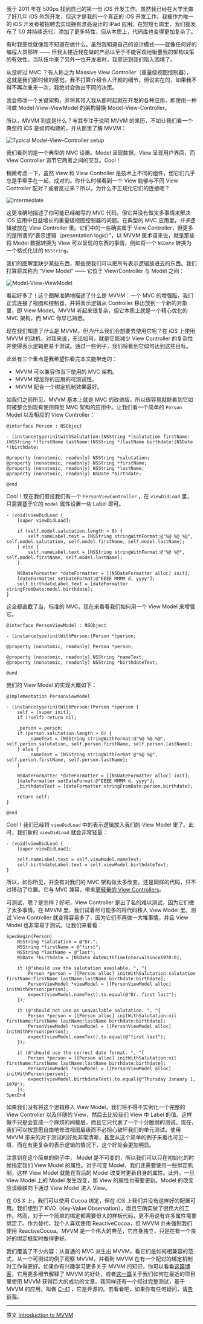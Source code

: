 我于 2011 年在 500px 找到自己的第一份 iOS 开发工作。虽然我已经在大学里做了好几年 iOS 外包开发，但这才是我的一个真正的 iOS 开发工作。我被作为唯一的 iOS 开发者被招聘去实现拥有漂亮设计的 iPad 应用。在短短七周里，我们就发布了 1.0 并持续迭代，添加了更多特性，但从本质上，代码库也变得更加复杂了。

有时我感觉就像我不知道在做什么。虽然我知道自己的设计模式——就像任何好的编程人员那样 —— 但我太接近我在做的产品以至于不能客观地衡量我的架构决策的有效性。当队伍中来了另外一位开发者时，我意识到我们陷入困境了。

从没听过 MVC ？有人称之为 Massive View Controller（重量级视图控制器），这就是我们那时候的感觉。我不打算介绍令人汗颜的细节，但说实在的，如果我不得不再次重来一次，我绝对会做出不同的决策。

我会修改一个关键架构，并将其带入我从那时起就在开发的各种应用，即使用一种叫做 Model-View-ViewModel 的架构替换 Model-View-Controller。

所以，MVVM 到底是什么？与其专注于说明 MVVM 的来历，不如让我们看一个典型的 iOS 是如何构建的，并从那里了解 MVVM：

![Typical Model-View-Controller setup](https://objccn.io/images/issues/issue-13/mvvm1.png)

我们看到的是一个典型的 MVC 设置。Model 呈现数据，View 呈现用户界面，而 View Controller 调节它两者之间的交互。Cool！

稍微考虑一下，虽然 View 和 View Controller 是技术上不同的组件，但它们几乎总是手牵手在一起，成对的。你什么时候看到一个 View 能够与不同 View Controller 配对？或者反过来？所以，为什么不正规化它们的连接呢？

![Intermediate](https://objccn.io/images/issues//issue-13/intermediate.png)

这更准确地描述了你可能已经编写的 MVC 代码。但它并没有做太多事情来解决 iOS 应用中日益增长的重量级视图控制器的问题。在典型的 MVC 应用里，*许多*逻辑被放在 View Controller 里。它们中的一些确实属于 View Controller，但更多的是所谓的“表示逻辑（presentation logic）”，以 MVVM 属术语来说，就是那些将 Model 数据转换为 View 可以呈现的东西的事情，例如将一个 `NSDate` 转换为一个格式化过的 `NSString`。

我们的图解里缺少某些东西，那些使我们可以把所有表示逻辑放进去的东西。我们打算将其称为 “View Model” —— 它位于 View/Controller 与 Model 之间：

![Model-View-ViewModel](https://objccn.io/images/issues//issue-13/mvvm.png)

看起好多了！这个图解准确地描述了什么是 MVVM：一个 MVC 的增强版，我们正式连接了视图和控制器，并将表示逻辑从 Controller 移出放到一个新的对象里，即 View Model。MVVM 听起来很复杂，但它本质上就是一个精心优化的 MVC 架构，而 MVC 你早已熟悉。

现在我们知道了*什么*是 MVVM，但*为什么*我们会想要去使用它呢？在 iOS 上使用 MVVM 的动机，对我来说，无论如何，就是它能减少 View Controller 的复杂性并使得表示逻辑更易于测试。通过一些例子，我们将看到它如何达到这些目标。

此处有三个重点是我希望你看完本文能带走的：

- MVVM 可以兼容你当下使用的 MVC 架构。
- MVVM 增加你的应用的可测试性。
- MVVM 配合一个绑定机制效果最好。

如我们之前所见，MVVM 基本上就是 MVC 的改进版，所以很容易就能看到它如何被整合到现有使用典型 MVC 架构的应用中。让我们看一个简单的 `Person` Model 以及相应的 View Controller：

    @interface Person : NSObject

    - (instancetype)initwithSalutation:(NSString *)salutation firstName:(NSString *)firstName lastName:(NSString *)lastName birthdate:(NSDate *)birthdate;

    @property (nonatomic, readonly) NSString *salutation;
    @property (nonatomic, readonly) NSString *firstName;
    @property (nonatomic, readonly) NSString *lastName;
    @property (nonatomic, readonly) NSDate *birthdate;

    @end

Cool！现在我们假设我们有一个 `PersonViewController` ，在 `viewDidLoad` 里，只需要基于它的 `model` 属性设置一些 Label 即可。

    - (void)viewDidLoad {
        [super viewDidLoad];

        if (self.model.salutation.length > 0) {
            self.nameLabel.text = [NSString stringWithFormat:@"%@ %@ %@", self.model.salutation, self.model.firstName, self.model.lastName];
        } else {
            self.nameLabel.text = [NSString stringWithFormat:@"%@ %@", self.model.firstName, self.model.lastName];
        }

        NSDateFormatter *dateFormatter = [[NSDateFormatter alloc] init];
        [dateFormatter setDateFormat:@"EEEE MMMM d, yyyy"];
        self.birthdateLabel.text = [dateFormatter stringFromDate:model.birthdate];
    }

这全都直截了当，标准的 MVC。现在来看看我们如何用一个 View Model 来增强它。

    @interface PersonViewModel : NSObject

    - (instancetype)initWithPerson:(Person *)person;

    @property (nonatomic, readonly) Person *person;

    @property (nonatomic, readonly) NSString *nameText;
    @property (nonatomic, readonly) NSString *birthdateText;

    @end

我们的 View Model 的实现大概如下：

    @implementation PersonViewModel

    - (instancetype)initWithPerson:(Person *)person {
        self = [super init];
        if (!self) return nil;

        _person = person;
        if (person.salutation.length > 0) {
            _nameText = [NSString stringWithFormat:@"%@ %@ %@", self.person.salutation, self.person.firstName, self.person.lastName];
        } else {
            _nameText = [NSString stringWithFormat:@"%@ %@", self.person.firstName, self.person.lastName];
        }

        NSDateFormatter *dateFormatter = [[NSDateFormatter alloc] init];
        [dateFormatter setDateFormat:@"EEEE MMMM d, yyyy"];
        _birthdateText = [dateFormatter stringFromDate:person.birthdate];

        return self;
    }

    @end


Cool！我们已经将 `viewDidLoad` 中的表示逻辑放入我们的 View Model 里了。此时，我们新的 `viewDidLoad` 就会非常轻量：

    - (void)viewDidLoad {
        [super viewDidLoad];

        self.nameLabel.text = self.viewModel.nameText;
        self.birthdateLabel.text = self.viewModel.birthdateText;
    }

所以，如你所见，并没有对我们的 MVC 架构做太多改变。还是同样的代码，只不过移动了位置。它与 MVC 兼容，带来[更轻量的 View Controllers](http://objccn.io/issue-1/)。

可测试，嗯？是怎样？好吧，View Controller 是出了名的难以测试，因为它们做了太多事情。在 MVVM 里，我们试着尽可能多的将代码移入 View Model 里。测试 View Controller 就变得容易多了，因为它们不再做一大堆事情，并且 View Model 也非常易于测试。让我们来看看：

    SpecBegin(Person)
        NSString *salutation = @"Dr.";
        NSString *firstName = @"first";
        NSString *lastName = @"last";
        NSDate *birthdate = [NSDate dateWithTimeIntervalSince1970:0];

        it (@"should use the salutation available. ", ^{
            Person *person = [[Person alloc] initWithSalutation:salutation firstName:firstName lastName:lastName birthdate:birthdate];
            PersonViewModel *viewModel = [[PersonViewModel alloc] initWithPerson:person];
            expect(viewModel.nameText).to.equal(@"Dr. first last");
        });

        it (@"should not use an unavailable salutation. ", ^{
            Person *person = [[Person alloc] initWithSalutation:nil firstName:firstName lastName:lastName birthdate:birthdate];
            PersonViewModel *viewModel = [[PersonViewModel alloc] initWithPerson:person];
            expect(viewModel.nameText).to.equal(@"first last");
        });

        it (@"should use the correct date format. ", ^{
            Person *person = [[Person alloc] initWithSalutation:nil firstName:firstName lastName:lastName birthdate:birthdate];
            PersonViewModel *viewModel = [[PersonViewModel alloc] initWithPerson:person];
            expect(viewModel.birthdateText).to.equal(@"Thursday January 1, 1970");
        });
    SpecEnd


如果我们没有将这个逻辑移入 View Model，我们将不得不实例化一个完整的 View Controller 以及伴随的 View，然后去比较我们 View 中 Label 的值。这样做不只是会变成一个麻烦的间接层，而且它只代表了一个十分脆弱的测试。现在，我们可以按意愿自由地修改视图层级而不必担心破坏我们的单元测试。使用 MVVM 带来的对于测试的好处非常清晰，甚至从这个简单的例子来看也可见一斑，而在有更复杂的表示逻辑的情况下，这个好处会更加明显。

注意到在这个简单的例子中， Model 是不可变的，所以我们可以只在初始化的时候指定我们 View Model 的属性。对于可变 Model，我们还需要使用一些绑定机制，这样 View Model 就能在背后的 Model 改变时更新自身的属性。此外，一旦 View Model 上的 Model 发生改变，那 View 的属性也需要更新。Model 的改变应该级联向下通过 View Model 进入 View。

在 OS X 上，我们可以使用 Cocoa 绑定，但在 iOS 上我们并没有这样好的配置可用。我们想到了 KVO（Key-Value Observation），而且它确实做了很伟大的工作。然而，对于一个简单的绑定都需要很大的样板代码，更不用说有许多属性需要绑定了。作为替代，我个人喜欢使用 ReactiveCocoa，但 MVVM 并未强制我们使用 ReactiveCocoa。MVVM 是一个伟大的典范，它自身独立，只是在有一个良好的绑定框架时做得更好。

我们覆盖了不少内容：从普通的 MVC 派生出 MVVM，看它们是如何相兼容的范式，从一个可测试的例子观察 MVVM，并看到 MVVM 在有一个配对的绑定机制时工作得更好。如果你有兴趣学习更多关于 MVVM 的知识，你可以看看[这篇博客](http://www.teehanlax.com/blog/model-view-viewmodel-for-ios/)，它用更多细节解释了 MVVM 的好处，或者[这一篇](http://www.teehanlax.com/blog/krush-ios-architecture/)关于我们如何在最近的项目里使用 MVVM 获得巨大的成功的文章。我同样还有一个经过完整测试，基于 MVVM 的应用，叫做 [C-41](https://github.com/AshFurrow/C-41) ，它是开源的。去看看吧，如果你有任何疑问，请[告诉我](https://twitter.com/ashfurrow)。

---

 

原文 [Introduction to MVVM](http://www.objc.io/issue-13/mvvm.html)

